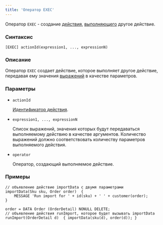 ```yaml
---
title: 'Оператор EXEC'
---
```


Оператор `EXEC` - создание [действия](Actions.md), [выполняющего](Call_EXEC.md) другое действие.

### Синтаксис

    [EXEC] actionId(expression1, ..., expressionN)

### Описание

Оператор `EXEC` создает действие, которое выполняет другое действие, передавая ему значения [выражений](Expression.md) в качестве параметров.

### Параметры

- `actionId`

    [Идентификатор действия](IDs.md#propertyid). 

- `expression1, ..., expressionN`

    Список выражений, значения которых будут передаваться выполняемому действию в качестве аргументов. Количество выражений должно соответствовать количеству параметров выполняемого действия.

- `operator`

    Оператор, создающий выполняемое действие.

### Примеры

```lsf
// объявление действие importData с двумя параметрами
importData(Sku sku, Order order)  {
    MESSAGE 'Run import for ' + id(sku) + ' ' + customer(order);
}

order = DATA Order (OrderDetail) NONULL DELETE;
// объявление действия runImport, которое будет вызывать importData
runImport(OrderDetail d)  { importData(sku(d), order(d)); } 
```
